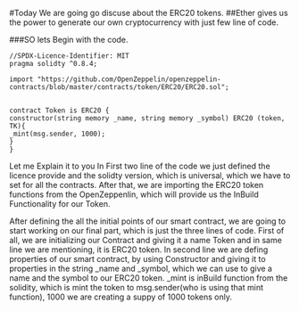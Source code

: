 #Today We are going go discuse about the ERC20 tokens.
##Ether gives us the power to generate our own cryptocurrency with just few line of code.

###SO lets Begin with the code.

```solidity
//SPDX-Licence-Identifier: MIT
pragma solidty ^0.8.4;

import "https://github.com/OpenZeppelin/openzeppelin-contracts/blob/master/contracts/token/ERC20/ERC20.sol";


contract Token is ERC20 {
constructor(string memory _name, string memory _symbol) ERC20 (token, TK){
_mint(msg.sender, 1000);
}
}
```

Let me Explain it to you
In First two line of the code we just defined the licence provide and the solidty version, which is universal, which we have to set for all the contracts.
After that, we are importing the ERC20 token functions from the OpenZeppenlin,
which will provide us the InBuild Functionality for our Token.

After defining the all the initial points of our smart contract, we are going to start working on our final part, which is just the three lines of code.
First of all, we are initializing our Contract and giving it a name Token and in same line we are mentioning, it is ERC20 token.
In second line we are defing properties of our smart contract, by using Constructor and giving it to properties in the string \_name and \_symbol, which we can use to give a name and the symbol to our ERC20 token.
\_mint is inBuild function from the solidity, which is mint the token to msg.sender(who is using that mint function), 1000 we are creating a suppy of 1000 tokens only.
